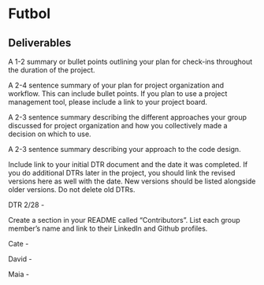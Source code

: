 # Futbol

## Deliverables 

A 1-2 summary or bullet points outlining your plan for check-ins throughout the duration of the project.

A 2-4 sentence summary of your plan for project organization and workflow. This can include bullet points. If you plan to use a project management tool, please include a link to your project board.

A 2-3 sentence summary describing the different approaches your group discussed for project organization and how you collectively made a decision on which to use.

A 2-3 sentence summary describing your approach to the code design.

Include link to your initial DTR document and the date it was completed. If you do additional DTRs later in the project, you should link the revised versions here as well with the date. New versions should be listed alongside older versions. Do not delete old DTRs.

DTR 2/28 - 

Create a section in your README called “Contributors”. List each group member’s name and link to their LinkedIn and Github profiles.

Cate - 

David - 

Maia -
